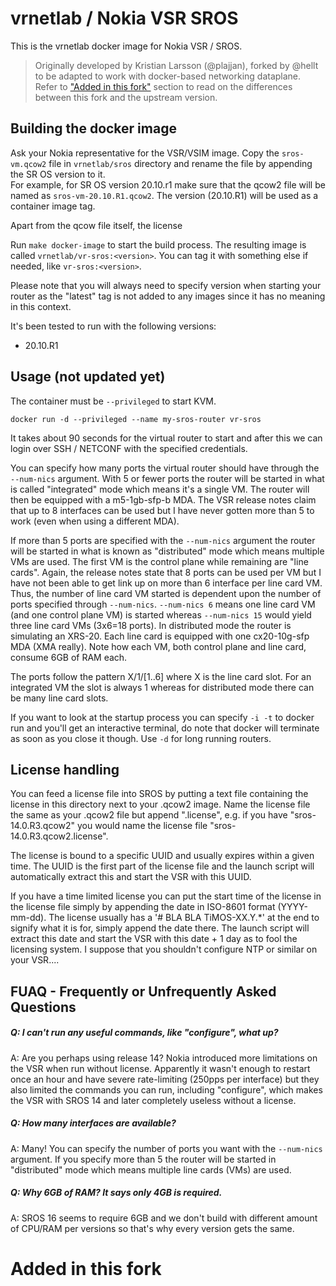 # vrnetlab / Nokia VSR SROS

This is the vrnetlab docker image for Nokia VSR / SROS.

> Originally developed by Kristian Larsson (@plajjan), forked by @hellt to be adapted to work with docker-based networking dataplane.  
> Refer to ["Added in this fork"](#added-in-this-fork) section to read on the differences between this fork and the upstream version.

## Building the docker image
Ask your Nokia representative for the VSR/VSIM image.
Copy the `sros-vm.qcow2` file in `vrnetlab/sros` directory and rename the file by appending the SR OS version to it.  
For example, for SR OS version 20.10.r1 make sure that the qcow2 file will be named as `sros-vm-20.10.R1.qcow2`. The version (20.10.R1) will be used as a container image tag.

Apart from the qcow file itself, the license 

Run `make docker-image` to start the build process. The resulting image is called `vrnetlab/vr-sros:<version>`. You can tag it with something else if needed, like `vr-sros:<version>`.

Please note that you will always need to specify version when starting your
router as the "latest" tag is not added to any images since it has no meaning
in this context.

It's been tested to run with the following versions:

 * 20.10.R1

## Usage (not updated yet)

The container must be `--privileged` to start KVM.
```
docker run -d --privileged --name my-sros-router vr-sros
```
It takes about 90 seconds for the virtual router to start and after this we can
login over SSH / NETCONF with the specified credentials.

You can specify how many ports the virtual router should have through the
`--num-nics` argument. With 5 or fewer ports the router will be started in what
is called "integrated" mode which means it's a single VM. The router will then
be equipped with a m5-1gb-sfp-b MDA. The VSR release notes claim that up to 8
interfaces can be used but I have never gotten more than 5 to work (even when
using a different MDA).

If more than 5 ports are specified with the `--num-nics` argument the router
will be started in what is known as "distributed" mode which means multiple VMs
are used. The first VM is the control plane while remaining are "line cards".
Again, the release notes state that 8 ports can be used per VM but I have not
been able to get link up on more than 6 interface per line card VM. Thus, the
number of line card VM started is dependent upon the number of ports specified
through `--num-nics`. `--num-nics 6` means one line card VM (and one control
plane VM) is started whereas `--num-nics 15` would yield three line card VMs
(3x6=18 ports). In distributed mode the router is simulating an XRS-20. Each
line card is equipped with one cx20-10g-sfp MDA (XMA really). Note how each VM,
both control plane and line card, consume 6GB of RAM each.

The ports follow the pattern X/1/[1..6] where X is the line card slot. For an
integrated VM the slot is always 1 whereas for distributed mode there can be
many line card slots.

If you want to look at the startup process you can specify `-i -t` to docker
run and you'll get an interactive terminal, do note that docker will terminate
as soon as you close it though. Use `-d` for long running routers.


## License handling

You can feed a license file into SROS by putting a text file containing the
license in this directory next to your .qcow2 image.  Name the license file the
same as your .qcow2 file but append ".license", e.g. if you have
"sros-14.0.R3.qcow2" you would name the license file
"sros-14.0.R3.qcow2.license".

The license is bound to a specific UUID and usually expires within a given
time. The UUID is the first part of the license file and the launch script will
automatically extract this and start the VSR with this UUID.

If you have a time limited license you can put the start time of the license in
the license file simply by appending the date in ISO-8601 format (YYYY-mm-dd).
The license usually has a '# BLA BLA TiMOS-XX.Y.*' at the end to signify what
it is for, simply append the date there. The launch script will extract this
date and start the VSR with this date + 1 day as to fool the licensing system.
I suppose that you shouldn't configure NTP or similar on your VSR....


FUAQ - Frequently or Unfrequently Asked Questions
-------------------------------------------------
##### Q: I can't run any useful commands, like "configure", what up?
A: Are you perhaps using release 14? Nokia introduced more limitations on the
VSR when run without license. Apparently it wasn't enough to restart once an
hour and have severe rate-limiting (250pps per interface) but they also limited
the commands you can run, including "configure", which makes the VSR with SROS
14 and later completely useless without a license.

##### Q: How many interfaces are available?
A: Many! You can specify the number of ports you want with the `--num-nics`
argument. If you specify more than 5 the router will be started in
"distributed" mode which means multiple line cards (VMs) are used.

##### Q: Why 6GB of RAM? It says only 4GB is required.
A: SROS 16 seems to require 6GB and we don't build with different amount of
CPU/RAM per versions so that's why every version gets the same.

# Added in this fork